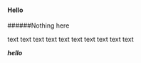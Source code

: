 ####        Hello
######Nothing here

text text text text text text text text text text

***hello***
